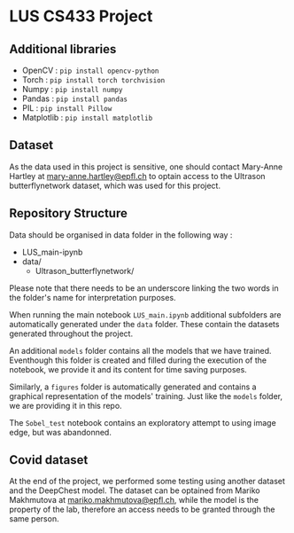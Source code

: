 # LUS CS433 Project
## Additional libraries
- OpenCV : `pip install opencv-python`
- Torch : `pip install torch torchvision`
- Numpy : `pip install numpy`
- Pandas : `pip install pandas`
- PIL : `pip install Pillow`
- Matplotlib : `pip install matplotlib`

## Dataset
As the data used in this project is sensitive, one should contact Mary-Anne Hartley at mary-anne.hartley@epfl.ch to optain access to the Ultrason butterflynetwork dataset, which was used for this project.

## Repository Structure
Data should be organised in data folder in the following way :
- LUS_main-ipynb
- data/
    - Ultrason_butterflynetwork/

Please note that there needs to be an underscore linking the two words in the folder's name for interpretation purposes.

When running the main notebook `LUS_main.ipynb` additional subfolders are automatically generated under the `data` folder. These contain the datasets generated throughout the project.

An additional `models` folder contains all the models that we have trained. Eventhough this folder is created and filled during the execution of the notebook, we provide it and its content for time saving purposes.

Similarly, a `figures` folder is automatically generated and contains a graphical representation of the models' training. Just like the `models` folder, we are providing it in this repo.

The `Sobel_test` notebook contains an exploratory attempt to using image edge, but was abandonned.

## Covid dataset
At the end of the project, we performed some testing using another dataset and the DeepChest model. The dataset can be optained from Mariko Makhmutova at mariko.makhmutova@epfl.ch, while the model is the property of the lab, therefore an access needs to be granted through the same person.